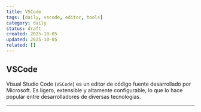 ```yaml
---
title: VSCode
tags: [daily, vscode, editor, tools]
category: daily
status: draft
created: 2025-10-05
updated: 2025-10-05
related: []
---
```


## VSCode

Visual Studio Code (`VSCode`) es un editor de código fuente desarrollado por Microsoft. Es ligero, extensible y altamente configurable, lo que lo hace popular entre desarrolladores de diversas tecnologías.

---
